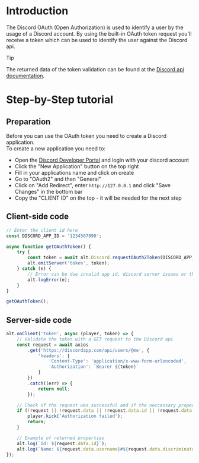 ﻿# Introduction

The Discord OAuth (Open Authorization) is used to identify a user by the usage of a Discord account.
By using the built-in OAuth token request you'll receive a token which can be used to identify the user against the
Discord api.

> [!TIP]
> The returned data of the token validation can be found at the [Discord api documentation](https://discord.com/developers/docs/resources/user#user-object).

# Step-by-Step tutorial

## Preparation

Before you can use the OAuth token you need to create a Discord application.
<br>
To create a new application you need to:
- Open the [Discord Developer Portal](https://discord.com/developers/applications) and login with your discord account
- Click the "New Application" button on the top right
- Fill in your applications name and click on create
- Go to "OAuth2" and then "General"
- Click on "Add Redirect", enter `http://127.0.0.1` and click "Save Changes" in the bottom bar
- Copy the "CLIENT ID" on the top - it will be needed for the next step

## Client-side code

```js
// Enter the client id here
const DISCORD_APP_ID = '1234567890';

async function getOAuthToken() {
    try {
        const token = await alt.Discord.requestOAuth2Token(DISCORD_APP_ID);
        alt.emitServer('token', token);
    } catch (e) {
        // Error can be due invalid app id, discord server issues or the user denying access.
        alt.logError(e);
    }
}

getOAuthToken();
```

## Server-side code

```js
alt.onClient('token', async (player, token) => {
    // Validate the token with a GET request to the Discord api
    const request = await axios
        .get('https://discordapp.com/api/users/@me', {
            'headers': {
                'Content-Type': 'application/x-www-form-urlencoded',
                'Authorization': `Bearer ${token}`
            }
        })
        .catch((err) => {
            return null;
        });

    // Check if the request was successful and if the neccessary properties are included
    if (!request || !request.data || !request.data.id || !request.data.username) {
        player.kick('Authorization failed');
        return;
    }

    // Example of returned properties
    alt.log(`Id: ${request.data.id}`);
    alt.log(`Name: ${request.data.username}#${request.data.discriminator}`);
});
```
